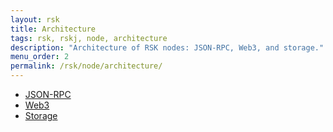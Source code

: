 ```yaml
---
layout: rsk
title: Architecture
tags: rsk, rskj, node, architecture
description: "Architecture of RSK nodes: JSON-RPC, Web3, and storage."
menu_order: 2
permalink: /rsk/node/architecture/
---
```


<ul>
  <li><a href="/rsk/node/architecture/json-rpc/">JSON-RPC</a></li>
  <li><a href="https://web3js.readthedocs.io/en/v1.2.0/" target="_blank">Web3</a></li>
  <li><a href="https://blog.rsk.co/noticia/towards-higher-onchain-scalability-with-the-unitrie/" target="_blank">Storage</a></li>
</ul>
